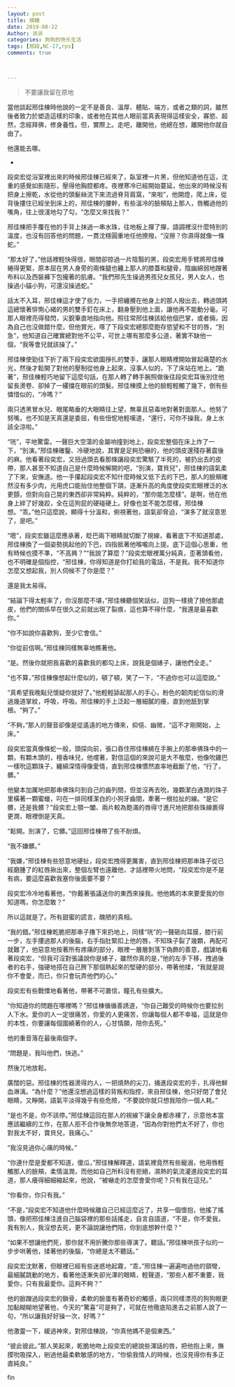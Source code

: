 ```yaml
---
layout: post
title: 燒糖
date: 2019-08-22
Author: 派派
categories: 狗狗的快乐生活
tags: [邢段,NC-17,rps]
comments: true



---
```


> 不要讓我留在原地

當他談起邢佳棟時他說的一定不是善良、溫厚、體貼、端方，或者之類的詞，雖然後者致力於塑造這樣的印象，或者他在其他人眼前當真表現得這樣安全，寡慾、超然，念經拜佛，修身養性。但，實際上。走吧，離開他，他總在想，離開他你就自由了。

他還能去哪。

-

段奕宏從浴室裡出來的時候邢佳棟已經來了，臥室裡一片黑，但他知道他在這，沈重的感覺如影隨形，壓得他胸腔都疼。夜裡寒冷已經開始蔓延，他出來的時候沒有把身上擦乾，水從他的頭髮絲流下來流過脊背肩窩，“來啦”，他開燈，爬上床，從背後摟住已經坐到床上的，邢佳棟的腰幹，有些溫冷的臉頰貼上那人，唇觸過他的嘴角，往上很淺地勾了勾，“怎麼又來找我？”

邢佳棟把手覆在他的手背上抹過一串水珠，往地板上撣了撣，語調裡沒什麼特別的溫度，也沒有回答他的問題，一貫沈穩圓重地任他撩撥，“沒擦？你濕得就像一條蛇。”

“那太好了，”他話裡輕快得很，眼間卻掠過一片陰翳的黑，段奕宏用手臂將邢佳棟蜷得更緊，原本屈在男人身旁的兩條腿也纏上那人的膝蓋和腿骨，陰幽綿弱地蹭著布料以及西裝褲下包攏著的肌膚。“我們邢先生操過男孩兒女孩兒，男人女人，也操過小貓小狗，可還沒操過蛇。”

話太不入耳，邢佳棟這才使了些力，一手把纏攪在他身上的那人撥出去，轉過頭將這總懷著悱惻心緒的男的雙手釘在床上，翻身壓到他上面，讓他再不能動分毫。可那人眼裡亮得發閃，尖銳筆直地指向他。照往常邢佳棟該給他個巴掌，或者倆，因為自己也沒做錯什麼，但他賞光，啄了下段奕宏總那麼飽存慾望和不甘的唇，“別急”，他知道自己確實總對他不公平，可世上哪有那麼多公道，著實不缺他一個，“我等會兒就該操了。”

邢佳棟使勁往下折了兩下段奕宏欲圖掙扎的雙手，讓那人眼睛裡開始冒起痛楚的水光，然後才鬆開了對他的壓制從他身上起來，沒事人似的，下了床站在地上。“跪著”，邢佳棟輕巧地留下這麼句話，在那人轉了轉手腕照做後往段奕宏耳後別住他留長燙卷、卻掉了一縷擋在眼前的頭髮。邢佳棟摸上他的臉輕輕觸了幾下，倒有些憐惜似的，“冷嗎？”

兩只透黑冒水兒、眼尾略垂的大眼睛往上望，無辜且惡毒地對著對面那人。他努了努嘴，也不知是天真還是委屈，有些忸怩地輕嘆道，“還行，可你不操我，身上水該全涼啦。”

“咣”，平地驚雷。一聲巨大空蕩的金屬响撞到地上，段奕宏整個在床上炸了一下，“別演。”邢佳棟確鑿、冷硬地說，其實是足夠恐嚇的，他的頭皮還殘存著震後的麻。他看著段奕宏，又扭過頭去看那條讓段奕宏驚駭了半死的，被扔出去的皮帶，那人甚至不知道自己是什麼時候解開的吧，“別演，寶貝兒”，邢佳棟的語氣柔了下來，安撫道。他一手攥起段奕宏不知什麼時候又低下去的下巴，那人的臉頰確然沒有多少肉，光用虎口能抬住他整個下頜，逐漸升高的角度使段奕宏眼裡泛的水更顫，但對向自己晃的東西卻非常純粹。純粹的，“那你能怎麼樣”。是啊，他在他身上絆了好幾跤，全在這狗屁的硬碰硬上。好像也並不能怎麼樣，邢佳棟想。“乖。”他只這麼說，顯得十分溫和，俯視著他，語氣卻脅迫，“演多了就沒意思了，是吧。”

“嗯”，段奕宏雖這麼應承著，眨巴兩下眼睛就切斷了視線，看著底下不知道那處，邢佳棟換了一個姿勢挑起他的下巴，四指抵著他喉嚨向上提。底下這個心思重，他有時候也摸不準，“不高興？”“我說了算麼？”段奕宏眼裡萬分純真，歪著頭看他，也不明確是個指控，“邢佳棟，你得知道是你打給我的電話，不是我。我不知道你怎麼又想起我，別人伺候不了你是麼？”

還是我太易得。

“結論下得太輕率了，你沒那麼不堪，”邢佳棟聽個笑話似，逗狗一樣撓了撓他那處皮，他們的關係早在很久之前就出現了裂痕，這也算不得什麼，“我還是最喜歡你。”

“你不如說你喜歡狗，至少它會信。”

“你從前信啊。”邢佳棟同樣無辜地瞧著他。

“是。然後你就把我喜歡的喜歡我的都勾上床，說我是個婊子，讓他們全走。”

“也不算，”邢佳棟像想起什麼似的，頓了頓，笑了一下，“不過你也可以這麼說。”

“真希望我晚點兒懷疑你就好了。”他輕輕舔起那人的手心，粉色的韌肉蛇信似的滑過幾道掌紋，呼吸，呼吸。邢佳棟的手上泛起一層細膩的癢，直到他舐到掌根。“夠了。”

“不夠，”那人的聲音卻像是從遙遠的地方傳來，抑悒、幽微，“這不才剛開始，上床。”

段奕宏當真像條蛇一般，頭探向前，張口吞住邢佳棟繞在手腕上的那串佛珠中的一顆，有顆木頭的，檀香味兒，他嚐著，對信這個的來說可是大不敬麼，他像吮雞巴一樣吮這顆珠子，纏綿深情得像愛情，直到邢佳棟慣然直率地截斷了他，“行了，髒。”

他變本加厲地把那串佛珠叼到自己的齒列間，但並沒再去吮，幾顆潔白通潤的珠子里橫著一顆蜜蠟，叼在一排同樣潔白的小狗牙齒間，牽著一根拉扯的線。“是它髒，还是我髒？”段奕宏上顎一闔、兩片較為飽滿的唇得寸進尺地把那些珠線裹得更潤，眼裡倒是天真。

“鬆開。別演了，它髒。”這回邢佳棟帶了些不耐煩。

“我不嫌髒。”

“我嫌，”邢佳棟有些怒意地硬扯，段奕宏拽得更厲害，直到邢佳棟把那串珠子從已經磨腫了的紅唇揪出來，整個左臂也遠離他，才話裡帶火地問，“段奕宏你是不是有病，要這麼喜歡我塞你後面要不要？”

段奕宏冷冷地看著他，“你戴著張議送你的東西來操我。他他媽的本來要愛我的你知道嗎，你怎麼敢？”

所以這就是了。所有甜蜜的謊言，醜陋的真相。

“我的錯。”邢佳棟乾脆把那串子擼下來扔地上，同樣“咣”的一聲砸向耳膜，膝行前一步，左手摟過那人的後腦，右手指肚緊扣上他的唇，不知珠子裂了幾顆，再配可就難了，他惡意地按著所有疼痛的部分，眼裡一層層剝落下偽飾的善意，戲謔地看著段奕宏，“但我可沒對張議說你是婊子，雖然你真的是，”他的左手下移，拽過後者的右手，強硬地搭在自己胯下那個熱起來的堅硬的部分，帶著他揉，“我就是說你不會愛，而已，你只會玩弄他們的心。”

段奕宏有些戰慄地看著他，帶著不可置信，瞳孔有些擴大。

“你知道你的問題在哪裡嗎？”邢佳棟循循善誘道，“你自己難受的時候你也要拉別人下水。愛你的人一定很痛苦，你愛的人更痛苦，你讓每個人都不幸福，這就是你的本性，你要讓每個圍繞著你的人，心甘情願，陪你去死。”

他的重音落在最後兩個字。

“問題是，我叫他們，快逃。”

然後兀地放鬆。

廣闊的惡。邢佳棟的性器燙得灼人，一把燒熱的尖刀，捅進段奕宏的手，扎得他鮮血淋漓。“為什麼？”他還沒想過這樣的背叛和指控，來自邢佳棟，他只好閉了會兒眼睛，又睜開，語氣平淡得幾乎有些危險，“不要說你就只想我陪你一個人耗。”

“是也不是，你不該停。”邢佳棟這回在那人的視線下讓全身都赤裸了，示意他本當應該繼續的工作，在那人拒不合作後無奈地答道，“因為你對他們太不好了，你也對我太不好，寶貝兒，我痛心。”

“我沒見過你心痛的時候。”

“你連什麼是愛都不知道，傻瓜，”邢佳棟解釋道，語氣裡竟然有些寵溺，他用唇輕觸那人的臉頰，柔情溫潤，而他如自己所料沒有拒絕，濕熱的氣流灌進段奕宏的耳道，那人癢得細細縮起來，他說，“被嚇走的怎麼會愛你呢？只有我在這兒。”

“你看你，你只有我。”

“不是，”段奕宏不知道他什麼時候離自己已經這麼近了，共享一個懷抱，他搖了搖頭，像把邢佳棟注進自己腦袋裡的那些話搖走，自言自語道，“不是，你不愛我，我有別人，我沒想去死，更不論說讓他們陪，你到底想幹什麼？”

“如果不想讓他們死，那你就不用折騰你那些導演了。聽話。”邢佳棟哄孩子似的一步步哄著他，揉著他的後腦，“你總是太不聽話。”

段奕宏沈默著，但眼裡已經有些迷惑地起霧，“乖，”邢佳棟一遍遍吻過他的頸彎，最細膩跳動的地方，看著他逐漸失卻光澤的眼睛，輕聲道，“那些人都不重要，我愛你，只有我最愛你。這夠不夠？”

他的臉蹭過段奕宏的鎖骨，柔軟的臉蛋有著奇妙的觸感，兩只同樣漂亮的狗狗眼更加黏糊糊地望著他，今天的“驚喜”可是夠了，可就在他徹底陷進去之前那人說了一句，“所以讓我好好操一次，好嗎？”

他激靈一下，緩過神來，對邢佳棟說，“你真他媽不是個東西。”

“彼此彼此。”那人笑起來，乾脆地吻上段奕宏的總說些渾話的唇，把他抱上來，撫摸吮吸探入，剜過他最柔軟敏感的地方，“你偷我情人的時候，也沒見得你有多正直純良。”



fin
